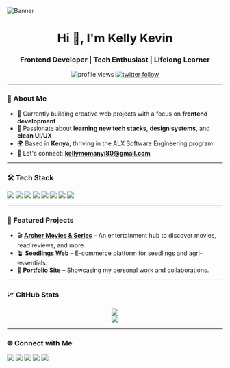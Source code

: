 ![Banner](https://1.bp.blogspot.com/-7A4WynwLsMw/XbBpCXG8fHI/AAAAAAAAMt4/uOa1bpLskYgrwGbllhSu2SDj_Mig8SXJQCLcBGAsYHQ/s1600/2000_600px.gif)

<h1 align="center">Hi 👋, I'm Kelly Kevin</h1>
<h3 align="center">Frontend Developer | Tech Enthusiast | Lifelong Learner</h3>

<p align="center">
  <img src="https://komarev.com/ghpvc/?username=kellykevin&label=Profile%20views&color=0e75b6&style=flat" alt="profile views" />
  <a href="https://twitter.com/kellyke29748136" target="_blank">
    <img src="https://img.shields.io/twitter/follow/kellyke29748136?logo=twitter&style=for-the-badge" alt="twitter follow" />
  </a>
</p>

---

### 🌱 About Me

- 🔭 Currently building creative web projects with a focus on **frontend development**
- 🚀 Passionate about **learning new tech stacks**, **design systems**, and **clean UI/UX**
- 🌍 Based in **Kenya**, thriving in the ALX Software Engineering program
- 💬 Let's connect: **kellymomanyi80@gmail.com**

---

### 🛠️ Tech Stack

<p>
  <img src="https://img.shields.io/badge/-HTML5-E34F26?style=flat&logo=html5&logoColor=white" />
  <img src="https://img.shields.io/badge/-CSS3-1572B6?style=flat&logo=css3&logoColor=white" />
  <img src="https://img.shields.io/badge/-JavaScript-F7DF1E?style=flat&logo=javascript&logoColor=black" />
  <img src="https://img.shields.io/badge/-Python-3776AB?style=flat&logo=python&logoColor=white" />
  <img src="https://img.shields.io/badge/-C-00599C?style=flat&logo=c&logoColor=white" />
  <img src="https://img.shields.io/badge/-Firebase-FFCA28?style=flat&logo=firebase&logoColor=black" />
  <img src="https://img.shields.io/badge/-Git-F05032?style=flat&logo=git&logoColor=white" />
  <img src="https://img.shields.io/badge/-Docker-2496ED?style=flat&logo=docker&logoColor=white" />
</p>

---

### 🚀 Featured Projects

- 🎬 **[Archer Movies & Series](https://kellykevin.github.io/Kelly/)** – An entertainment hub to discover movies, read reviews, and more.
- 🪴 **[Seedlings Web](https://kellykevin.github.io/seedlingsweb/)** – E-commerce platform for seedlings and agri-essentials.
- 💼 **[Portfolio Site](https://kellykevin.github.io/riches-kelly-portfolio/)** – Showcasing my personal work and collaborations.

---

### 📈 GitHub Stats

<p align="center">
  <img src="https://github-readme-stats.vercel.app/api?username=kellykevin&show_icons=true&theme=radical" />
  <br/>
  <img src="https://github-readme-streak-stats.herokuapp.com/?user=kellykevin&theme=radical" />
</p>

---

### 🌐 Connect with Me

<p>
  <a href="https://twitter.com/kellyke29748136"><img src="https://img.shields.io/badge/Twitter-%231DA1F2.svg?&style=flat&logo=twitter&logoColor=white"/></a>
  <a href="https://linkedin.com/in/kelly-kevin-769977287"><img src="https://img.shields.io/badge/LinkedIn-%230077B5.svg?&style=flat&logo=linkedin&logoColor=white"/></a>
  <a href="https://fb.com/kelly.kevin.9279"><img src="https://img.shields.io/badge/Facebook-%231877F2.svg?&style=flat&logo=facebook&logoColor=white"/></a>
  <a href="https://instagram.com/kelly_kevin_momanyi"><img src="https://img.shields.io/badge/Instagram-%23E4405F.svg?&style=flat&logo=instagram&logoColor=white"/></a>
  <a href="https://linktr.ee/kellykevinmomanyi"><img src="https://img.shields.io/badge/Linktree-%23990000.svg?&style=flat&logo=linktree&logoColor=white"/></a>
</p>
